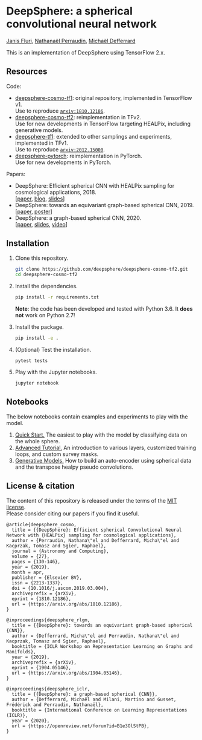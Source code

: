 # DeepSphere: a spherical convolutional neural network

[Janis Fluri](http://www.da.inf.ethz.ch/people/JanisFluri),
[Nathanaël Perraudin](https://perraudin.info),
[Michaël Defferrard](https://deff.ch)

This is an implementation of DeepSphere using TensorFlow 2.x.

## Resources

Code:
* [deepsphere-cosmo-tf1](https://github.com/deepsphere/deepsphere-cosmo-tf1): original repository, implemented in TensorFlow v1. \
  Use to reproduce [`arxiv:1810.12186`][paper_cosmo].
* [deepsphere-cosmo-tf2](https://github.com/deepsphere/deepsphere-cosmo-tf2): reimplementation in TFv2. \
  Use for new developments in TensorFlow targeting HEALPix, including generative models.
* [deepsphere-tf1](https://github.com/deepsphere/deepsphere-tf1): extended to other samplings and experiments, implemented in TFv1. \
  Use to reproduce [`arxiv:2012.15000`][paper_iclr].
* [deepsphere-pytorch](https://github.com/deepsphere/deepsphere-pytorch): reimplementation in PyTorch. \
  Use for new developments in PyTorch.

Papers:
* DeepSphere: Efficient spherical CNN with HEALPix sampling for cosmological applications, 2018.\
  [[paper][paper_cosmo], [blog](https://datascience.ch/deepsphere-a-neural-network-architecture-for-spherical-data), [slides](https://doi.org/10.5281/zenodo.3243380)]
* DeepSphere: towards an equivariant graph-based spherical CNN, 2019.\
  [[paper][paper_rlgm], [poster](https://doi.org/10.5281/zenodo.2839355)]
* DeepSphere: a graph-based spherical CNN, 2020.\
  [[paper][paper_iclr], [slides](https://doi.org/10.5281/zenodo.3777976), [video](https://youtu.be/NC_XLbbCevk)]

[paper_cosmo]: https://arxiv.org/abs/1810.12186
[paper_rlgm]: https://arxiv.org/abs/1904.05146
[paper_iclr]: https://arxiv.org/abs/2012.15000

## Installation

1. Clone this repository.
   ```sh
   git clone https://github.com/deepsphere/deepsphere-cosmo-tf2.git
   cd deepsphere-cosmo-tf2
   ```

2. Install the dependencies.
   ```sh
   pip install -r requirements.txt
   ```
   **Note**: the code has been developed and tested with Python 3.6.
   It **does not** work on Python 2.7!

3. Install the package.
   ```sh
   pip install -e .
   ```

4. (Optional) Test the installation.
   ```
   pytest tests
   ```

5. Play with the Jupyter notebooks.
   ```sh
   jupyter notebook
   ```

## Notebooks

The below notebooks contain examples and experiments to play with the model.

1. [Quick Start.][whole_sphere]
   The easiest to play with the model by classifying data on the whole sphere.
2. [Advanced Tutorial.][advanced]
   An introduction to various layers, customized training loops, and custom survey masks.
3. [Generative Models.][generative]
   How to build an auto-encoder using spherical data and the transpose healpy pseudo convolutions.

[whole_sphere]: https://nbviewer.jupyter.org/github/deepsphere/deepsphere-cosmo-tf2/blob/master/examples/quick_start.ipynb
[advanced]: https://nbviewer.jupyter.org/github/deepsphere/deepsphere-cosmo-tf2/blob/master/examples/advanced_tutorial.ipynb
[generative]: https://nbviewer.jupyter.org/github/deepsphere/deepsphere-cosmo-tf2/blob/master/examples/generative_models.ipynb

## License & citation

The content of this repository is released under the terms of the [MIT license](LICENCE.txt).\
Please consider citing our papers if you find it useful.

```
@article{deepsphere_cosmo,
  title = {{DeepSphere}: Efficient spherical Convolutional Neural Network with {HEALPix} sampling for cosmological applications},
  author = {Perraudin, Nathana\"el and Defferrard, Micha\"el and Kacprzak, Tomasz and Sgier, Raphael},
  journal = {Astronomy and Computing},
  volume = {27},
  pages = {130-146},
  year = {2019},
  month = apr,
  publisher = {Elsevier BV},
  issn = {2213-1337},
  doi = {10.1016/j.ascom.2019.03.004},
  archiveprefix = {arXiv},
  eprint = {1810.12186},
  url = {https://arxiv.org/abs/1810.12186},
}
```

```
@inproceedings{deepsphere_rlgm,
  title = {{DeepSphere}: towards an equivariant graph-based spherical {CNN}},
  author = {Defferrard, Micha\"el and Perraudin, Nathana\"el and Kacprzak, Tomasz and Sgier, Raphael},
  booktitle = {ICLR Workshop on Representation Learning on Graphs and Manifolds},
  year = {2019},
  archiveprefix = {arXiv},
  eprint = {1904.05146},
  url = {https://arxiv.org/abs/1904.05146},
}
```

```
@inproceedings{deepsphere_iclr,
  title = {{DeepSphere}: a graph-based spherical {CNN}},
  author = {Defferrard, Michaël and Milani, Martino and Gusset, Frédérick and Perraudin, Nathanaël},
  booktitle = {International Conference on Learning Representations (ICLR)},
  year = {2020},
  url = {https://openreview.net/forum?id=B1e3OlStPB},
}
```
